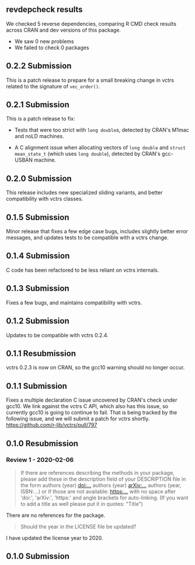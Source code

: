 ## revdepcheck results

We checked 5 reverse dependencies, comparing R CMD check results across CRAN and dev versions of this package.

 * We saw 0 new problems
 * We failed to check 0 packages

## 0.2.2 Submission

This is a patch release to prepare for a small breaking change in vctrs related to the signature of `vec_order()`.

## 0.2.1 Submission

This is a patch release to fix:

- Tests that were too strict with `long double`s, detected by CRAN's M1mac
  and noLD machines.
  
- A C alignment issue when allocating vectors of `long double` and
  `struct mean_state_t` (which uses `long double`), detected by CRAN's
  gcc-USBAN machine.

## 0.2.0 Submission

This release includes new specialized sliding variants, and better compatibility with vctrs classes.

## 0.1.5 Submission

Minor release that fixes a few edge case bugs, includes slightly better error messages, and updates tests to be compatible with a vctrs change.

## 0.1.4 Submission

C code has been refactored to be less reliant on vctrs internals.

## 0.1.3 Submission

Fixes a few bugs, and maintains compatibility with vctrs.

## 0.1.2 Submission

Updates to be compatible with vctrs 0.2.4.

## 0.1.1 Resubmission

vctrs 0.2.3 is now on CRAN, so the gcc10 warning should no longer occur.

## 0.1.1 Submission

Fixes a multiple declaration C issue uncovered by CRAN's check under gcc10. We
link against the vctrs C API, which also has this issue, so currently gcc10 is going to continue to fail. That is being tracked by the following issue, and we will submit a patch for vctrs shortly. https://github.com/r-lib/vctrs/pull/797

## 0.1.0 Resubmission

### Review 1 - 2020-02-06

> If there are references describing the methods in your package, please
add these in the description field of your DESCRIPTION file in the form
authors (year) <doi:...>
authors (year) <arXiv:...>
authors (year, ISBN:...)
or if those are not available: <https:...>
with no space after 'doi:', 'arXiv:', 'https:' and angle brackets for
auto-linking.
(If you want to add a title as well please put it in quotes: "Title")

There are no references for the package.

> Should the year in the LICENSE file be updated?

I have updated the license year to 2020.

## 0.1.0 Submission
